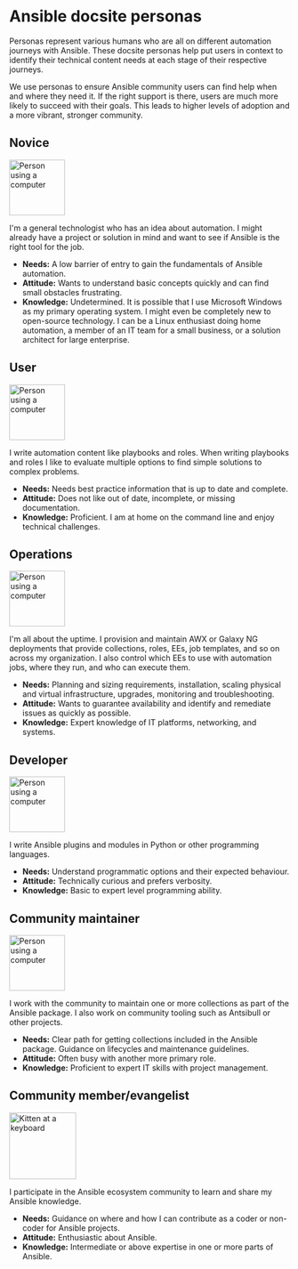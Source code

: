 # Ansible docsite personas

Personas represent various humans who are all on different automation journeys with Ansible. These docsite personas help put users in context to identify their technical content needs at each stage of their respective journeys.

We use personas to ensure Ansible community users can find help when and where they need it. If the right support is there, users are much more likely to succeed with their goals. This leads to higher levels of adoption and a more vibrant, stronger community.

## Novice

<img src="https://i.imgur.com/GMilRTB.png" alt="Person using a computer" width="100"/>

I'm a general technologist who has an idea about automation. I might already have a project or solution in mind and want to see if Ansible is the right tool for the job.

* **Needs:** A low barrier of entry to gain the fundamentals of Ansible automation.
* **Attitude:** Wants to understand basic concepts quickly and can find small obstacles frustrating.
* **Knowledge:** Undetermined. It is possible that I use Microsoft Windows as my primary operating system. I might even be completely new to open-source technology. I can be a Linux enthusiast doing home automation, a member of an IT team for a small business, or a solution architect for large enterprise.

## User

<img src="https://i.imgur.com/VrX4ygq.png" alt="Person using a computer" width="100"/>

I write automation content like playbooks and roles. When writing playbooks and roles I like to evaluate multiple options to find simple solutions to complex problems.

* **Needs:** Needs best practice information that is up to date and complete.
* **Attitude:** Does not like out of date, incomplete, or missing documentation.
* **Knowledge:** Proficient. I am at home on the command line and enjoy technical challenges.

## Operations

<img src="https://i.imgur.com/0yGl5p2.png" alt="Person using a computer" width="100"/>

I'm all about the uptime. I provision and maintain AWX or Galaxy NG deployments that provide collections, roles, EEs, job templates, and so on across my organization. I also control which EEs to use with automation jobs, where they run, and who can execute them.

* **Needs:** Planning and sizing requirements, installation, scaling physical and virtual infrastructure, upgrades, monitoring and troubleshooting.
* **Attitude:** Wants to guarantee availability and identify and remediate issues as quickly as possible.
* **Knowledge:** Expert knowledge of IT platforms, networking, and systems.

## Developer

<img src="https://i.imgur.com/QufXcjw.png" alt="Person using a computer" width="100"/>

I write Ansible plugins and modules in Python or other programming languages.

* **Needs:** Understand programmatic options and their expected behaviour.
* **Attitude:** Technically curious and prefers verbosity.
* **Knowledge:** Basic to expert level programming ability.

## Community maintainer

<img src="https://i.imgur.com/GY18SFy.png" alt="Person using a computer" width="100"/>

I work with the community to maintain one or more collections as part of the Ansible package. I also work on community tooling such as Antsibull or other projects.

* **Needs:** Clear path for getting collections included in the Ansible package. Guidance on lifecycles and maintenance guidelines.
* **Attitude:** Often busy with another more primary role.
* **Knowledge:** Proficient to expert IT skills with project management.

## Community member/evangelist

<img src="https://imgur.com/aseD8ux.png" alt="Kitten at a keyboard" width="120"/>

I participate in the Ansible ecosystem community to learn and share my Ansible knowledge.

* **Needs:** Guidance on where and how I can contribute as a coder or non-coder for Ansible projects.
* **Attitude:** Enthusiastic about Ansible.
* **Knowledge:** Intermediate or above expertise in one or more parts of Ansible.